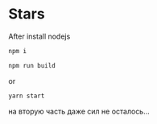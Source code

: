# Stars

After install nodejs
```sh
npm i
```

```sh
npm run build
````
or
```sh
yarn start
```

на вторую часть даже сил не осталось...
